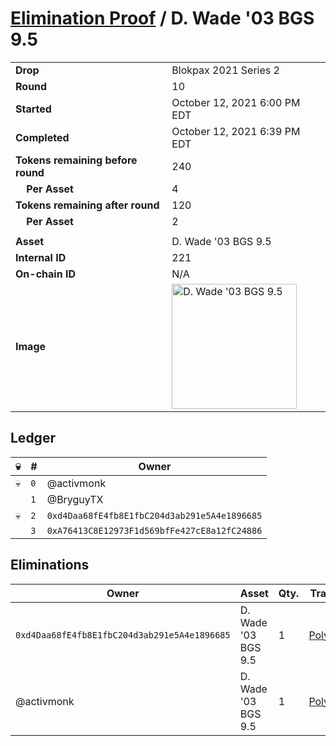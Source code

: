 # [Elimination Proof](./readme.md) / D. Wade &#039;03 BGS 9.5

|||
|---|---|
| **Drop** | Blokpax 2021 Series 2 |
| **Round** | 10 |
| **Started** | October 12, 2021 6:00 PM EDT |
| **Completed** | October 12, 2021 6:39 PM EDT |
| **Tokens remaining before round** | 240 |
| **&nbsp;&nbsp;&nbsp;&nbsp;Per Asset** | 4 |
| **Tokens remaining after round** | 120 |
| **&nbsp;&nbsp;&nbsp;&nbsp;Per Asset** | 2 |
| | |
| **Asset** | D. Wade &#039;03 BGS 9.5 |
| **Internal ID** | 221 |
| **On-chain ID** | N/A |
| **Image** | <img src="https://tcdn.blokpax.com/9484ebfa-63d3-4c81-9c60-6966a03b9e80/152bceb34f97ee2845f323a1944aa99ecd4423e2ebe188c844443a9f4629e3c5.jpg" height="200" alt="D. Wade &#039;03 BGS 9.5" /> |

## Ledger

| 💀 | # | Owner |
| --- | --- | --- |
| 💀 | `0` | @activmonk |
|  | `1` | @BryguyTX |
| 💀 | `2` | `0xd4Daa68fE4fb8E1fbC204d3ab291e5A4e1896685` |
|  | `3` | `0xA76413C8E12973F1d569bfFe427cE8a12fC24886` |


## Eliminations

| Owner | Asset | Qty. | Transaction |
| --- | --- | --- | --- |
| `0xd4Daa68fE4fb8E1fbC204d3ab291e5A4e1896685` | D. Wade '03 BGS 9.5 | 1 | [Polygonscan](https://polygonscan.com/tx/0xb1b33e44f06fd93fd840b9b2a3a033546ac74f4a6d7cb5da448255f15ef4a9f6) |
| @activmonk | D. Wade '03 BGS 9.5 | 1 | [Polygonscan](https://polygonscan.com/tx/0xc481e1dad64c8d19f0e58c0673ecd74a6e95e114b9252ae97e9bab8522de3b15) |
